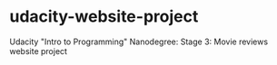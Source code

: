 # udacity-website-project
Udacity "Intro to Programming" Nanodegree: Stage 3: Movie reviews website project
